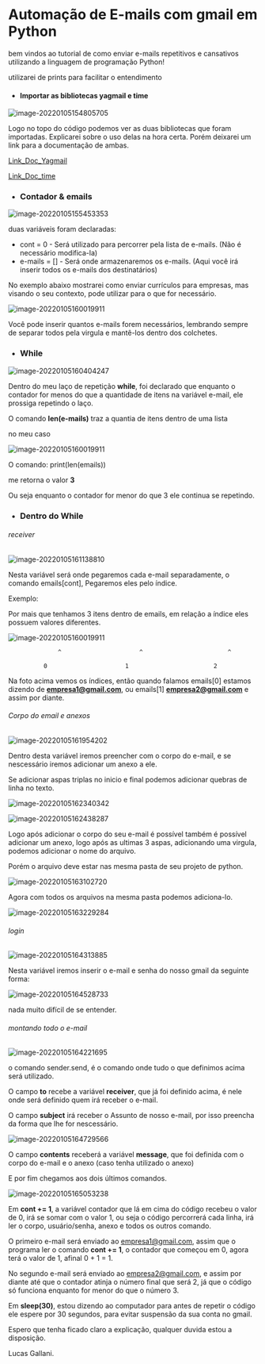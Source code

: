 # Automação de E-mails com gmail em Python

bem vindos ao tutorial de como enviar e-mails repetitivos e cansativos utilizando a linguagem de programação Python!

utilizarei de prints para facilitar o entendimento

- #### Importar as bibliotecas yagmail e time

![image-20220105154805705](https://user-images.githubusercontent.com/97065309/148282988-eafaef16-54c3-43a8-a2a4-dda0ed839364.png)

Logo no topo do código podemos ver as duas bibliotecas que foram importadas. Explicarei sobre o uso delas na hora certa. Porém deixarei um link para a documentação de ambas.

[Link_Doc_Yagmail](https://pypi.org/project/yagmail/)

[Link_Doc_time](https://docs.python.org/3/library/time.html?highlight=sleep#time.sleep)

- ### Contador & emails

![image-20220105155453353](https://user-images.githubusercontent.com/97065309/148282563-e7443edf-2059-4378-aa89-281ac3019258.png)

duas variáveis  foram declaradas:

- cont = 0 - Será utilizado para percorrer pela lista de e-mails. (Não é necessário modifica-la)
- e-mails = [] - Será onde armazenaremos os e-mails. (Aqui você irá inserir todos os e-mails dos destinatários)

No exemplo abaixo mostrarei como enviar currículos para empresas, mas visando  o seu contexto, pode utilizar para o que for necessário.

![image-20220105160019911](https://user-images.githubusercontent.com/97065309/148283105-104f4338-39dd-4447-81a2-ea66f2f76bd2.png)

Você pode inserir quantos e-mails forem necessários, lembrando sempre de separar todos pela virgula e mantê-los dentro dos colchetes. 

- ### While

![image-20220105160404247](https://user-images.githubusercontent.com/97065309/148283259-55046d32-b0f8-49cc-ba26-52e5edefc90b.png)

Dentro do meu laço de repetição **while**, foi declarado que enquanto o contador for menos do que a quantidade de itens na variável e-mail, ele prossiga repetindo o laço.

O comando **len(e-mails)** traz a quantia de itens dentro de uma lista

no meu caso

![image-20220105160019911](https://user-images.githubusercontent.com/97065309/148283105-104f4338-39dd-4447-81a2-ea66f2f76bd2.png)

O comando: print(len(emails))

me retorna o valor **3**

Ou seja enquanto o contador for menor do  que 3 ele continua se repetindo.

- ### Dentro do While

###### receiver

![image-20220105161138810](https://user-images.githubusercontent.com/97065309/148283351-459f1ee3-330d-471f-97e9-262cf6438e08.png)

Nesta variável será onde pegaremos cada e-mail separadamente, o comando emails[cont], Pegaremos eles pelo índice.

Exemplo: 

Por mais que tenhamos 3 itens dentro de emails, em relação a índice eles possuem valores diferentes. 

![image-20220105160019911](https://user-images.githubusercontent.com/97065309/148283105-104f4338-39dd-4447-81a2-ea66f2f76bd2.png)

                  ^                      ^                        ^

		      0                      1                        2

Na foto acima vemos os índices, então quando falamos emails[0] estamos dizendo de **empresa1@gmail.com**, ou emails[1] **empresa2@gmail.com** e assim por diante.

###### Corpo do email e anexos

![image-20220105161954202](https://user-images.githubusercontent.com/97065309/148283823-3c209752-bfd4-441a-82b4-c78d0d71220d.png)

Dentro desta variável iremos preencher com o corpo do e-mail, e se nescessário iremos adicionar um anexo a ele.

Se adicionar aspas triplas no inicio e final podemos adicionar quebras de linha no texto.

![image-20220105162340342](https://user-images.githubusercontent.com/97065309/148283908-2c750f86-dd63-4d39-9dd8-b1806703692e.png)

![image-20220105162438287](https://user-images.githubusercontent.com/97065309/148283935-de15bdb1-85a5-496b-86d0-c358fbbd7647.png)

Logo após adicionar o corpo do seu e-mail é possível também é possível adicionar um anexo, logo após as ultimas 3 aspas, adicionando uma virgula, podemos adicionar o nome do arquivo.

Porém o arquivo deve estar nas mesma pasta de seu projeto de python.

![image-20220105163102720](https://user-images.githubusercontent.com/97065309/148284072-409e8969-7a2c-420f-a6b4-fe7ac986c6db.png)

Agora com todos os arquivos na mesma pasta podemos adiciona-lo.

![image-20220105163229284](https://user-images.githubusercontent.com/97065309/148284259-6b0c16fc-d440-4ea5-a170-dd66c1b9c5e8.png)

###### login

![image-20220105164313885](https://user-images.githubusercontent.com/97065309/148284367-4526c153-ba25-4f02-949d-deeb65317d5b.png)

Nesta variável iremos inserir o e-mail e senha do nosso gmail da seguinte forma:

![image-20220105164528733](https://user-images.githubusercontent.com/97065309/148284420-d7c3d971-335c-4b3c-8ad8-fc628761ae21.png)

nada muito difícil de se entender.

###### montando todo o e-mail

![image-20220105164221695](https://user-images.githubusercontent.com/97065309/148284490-1daf5e2d-3369-4a93-ad49-78025631736c.png)

o comando sender.send, é o comando onde tudo o que definimos acima será utilizado.

O campo **to** recebe a variável **receiver**, que já foi definido acima, é nele onde será definido quem irá receber o e-mail.

O campo **subject** irá receber o Assunto de nosso e-mail, por isso preencha da forma que lhe for nescessário.

![image-20220105164729566](https://user-images.githubusercontent.com/97065309/148284542-0a0112b2-56ab-418d-b541-0d5f0790253a.png)

O campo **contents** receberá a variável **message**, que foi definida com o corpo do e-mail e o anexo (caso tenha utilizado o anexo)

E por fim chegamos aos dois últimos comandos.

![image-20220105165053238](https://user-images.githubusercontent.com/97065309/148284576-d1a497de-9fed-4095-870a-c88a0fd9662c.png)

Em **cont += 1**, a variável contador que lá em cima do código recebeu o valor de 0, irá se somar com o valor 1, ou seja o código percorrerá cada linha, irá ler o corpo, usuário/senha, anexo e todos os outros comando.

O primeiro e-mail será enviado ao empresa1@gmail.com, assim que o programa ler o comando **cont += 1**, o contador que começou em 0, agora terá o valor de 1, afinal 0 + 1 = 1.

No segundo e-mail será enviado ao empresa2@gmail.com, e assim por diante até que o contador atinja o número final que será 2, já que o código só funciona enquanto for menor do que o número 3.

Em **sleep(30)**, estou dizendo ao computador para antes de repetir o código ele espere por 30 segundos, para evitar suspensão da sua conta no gmail.



Espero que tenha ficado claro a explicação, qualquer duvida estou a disposição.



Lucas Gallani.
